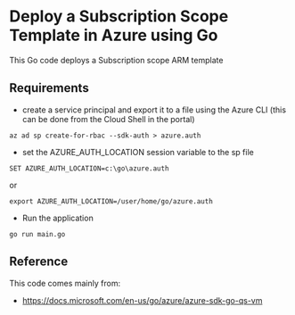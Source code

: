 # Deploy a Subscription Scope Template in Azure using Go

This Go code deploys a Subscription scope ARM template

## Requirements

- create a service principal and export it to a file using the Azure CLI (this can be done from the Cloud Shell in the portal)
```
az ad sp create-for-rbac --sdk-auth > azure.auth
```
- set the AZURE_AUTH_LOCATION session variable to the sp file
```
SET AZURE_AUTH_LOCATION=c:\go\azure.auth
```
or
```
export AZURE_AUTH_LOCATION=/user/home/go/azure.auth
```
- Run the application
```
go run main.go
```

## Reference

This code comes mainly from:

- https://docs.microsoft.com/en-us/go/azure/azure-sdk-go-qs-vm
